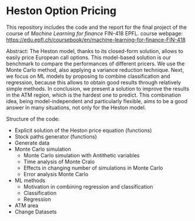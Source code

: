 # Heston Option Pricing
This repository includes the code and the report for the final project of the course of _Machine Learning for finance_ FIN-418 EPFL.
course webpage: https://edu.epfl.ch/coursebook/en/machine-learning-for-finance-FIN-418

Abstract:
The Heston model, thanks to its closed-form solution, allows to easily price European call options. This model-based solution is our benchmark to compare the performances of different pricers. We use the Monte Carlo method, also applying a variance reduction technique. Next, we focus on ML models by proposing to combine classification and regression, because this allows to obtain good results through relatively simple methods. In conclusion, we present a solution to improve the results in the ATM region, which is the hardest one to predict. This combination idea, being model-independent and particularly flexible, aims to be a good answer in many situations, not only for the Heston model.

Structure of the code:
- Explicit solution of the Heston price equation (functions)
- Stock paths generator (functions)
- Generate data
- Monte Carlo simulation
    - Monte Carlo simulation with Antithetic variables
    - Time analysis of Monte Cralo
    - Effects in changing number of simulations in Monte Carlo
    - Error analysis Monte Carlo
- ML methods
    - Motivation in combining regression and classification
    - Classification
    - Regression
- ATM area
- Change Datasets

